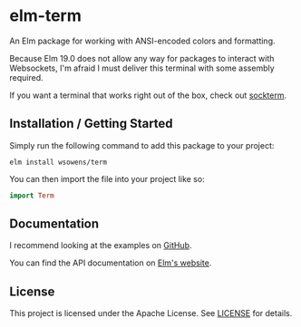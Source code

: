 # elm-term
An Elm package for working with ANSI-encoded colors and formatting.

Because Elm 19.0 does not allow any way for packages to interact with Websockets, I'm afraid I must deliver this terminal with some assembly required.

If you want a terminal that works right out of the box, check out [sockterm](https://github.com/wsowens/sockterm).

## Installation / Getting Started
Simply run the following command to add this package to your project:
```
elm install wsowens/term
```
You can then import the file into your project like so:
```elm
import Term
```

## Documentation
I recommend looking at the examples on [GitHub](https://github.com/wsowens/term/tree/master/examples).

You can find the API documentation on [Elm's website](https://package.elm-lang.org/packages/wsowens/term/latest).

## License
This project is licensed under the Apache License. See [LICENSE](./LICENSE) for details.
